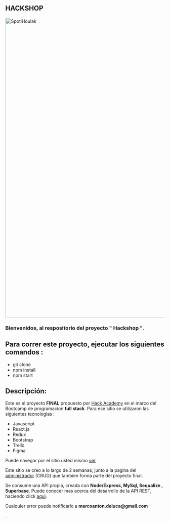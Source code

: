 ## HACKSHOP
<img width="947" alt="SpotiHoulak" src="https://res.cloudinary.com/mdeluca/image/upload/v1664213244/ecommerce/portada-shop_drvxy2.png">


### Bienvenidos, al respositorio del proyecto " Hackshop ".

## Para correr este proyecto, ejecutar los siguientes comandos :

* git clone
* npm install
* npm start

## Descripción: 
Este es el proyecto <b>FINAL</b> propuesto por [Hack Academy](https://ha.dev/) en el marco del Bootcamp de programacion <b>full stack</b>.
Para ese sitio se utilizaron las siguientes tecnologias :
* Javascript
* React.js
* Redux
* Bootstrap
* Trello 
* Figma 

Puede navegar por el sitio usted mismo [ver](https://hackshop-plants.vercel.app/)

Este sitio se creo a lo largo de 2 semanas, junto a la pagina del [administrador](https://hackshop-admin.vercel.app/) (CRUD) que tambien forma parte del proyecto final.

Se consume una API propia, creada con <b>Node/Express, MySql, Sequalize , Superbase</b>.
Puede conocer mas acerca del desarrollo de la API REST, haciendo click [aqui](https://github.com/antondelu/ecommerce-floors-back).

<p>Cualquier error puede notificarlo a <b> marcoanton.deluca@gmail.com</b> </p>.

